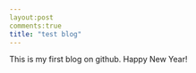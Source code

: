 ```yaml
---
layout:post
comments:true
title: "test blog"
---
```


This is my first blog on github.
Happy New Year!
